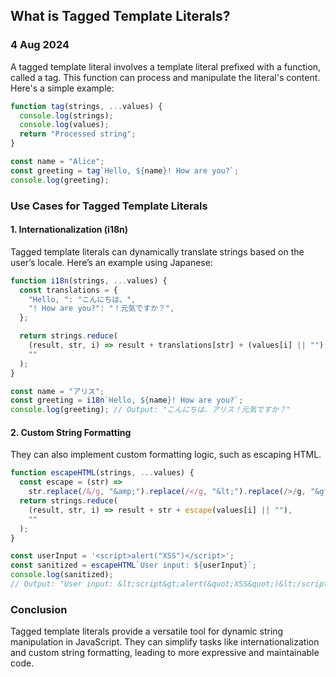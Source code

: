 ## What is Tagged Template Literals?

### 4 Aug 2024

A tagged template literal involves a template literal prefixed with a function, called a tag. This function can process and manipulate the literal's content. Here's a simple example:

```javascript
function tag(strings, ...values) {
  console.log(strings);
  console.log(values);
  return "Processed string";
}

const name = "Alice";
const greeting = tag`Hello, ${name}! How are you?`;
console.log(greeting);
```

### Use Cases for Tagged Template Literals

#### 1. Internationalization (i18n)

Tagged template literals can dynamically translate strings based on the user’s locale. Here’s an example using Japanese:

```javascript
function i18n(strings, ...values) {
  const translations = {
    "Hello, ": "こんにちは、",
    "! How are you?": "！元気ですか？",
  };

  return strings.reduce(
    (result, str, i) => result + translations[str] + (values[i] || ""),
    ""
  );
}

const name = "アリス";
const greeting = i18n`Hello, ${name}! How are you?`;
console.log(greeting); // Output: "こんにちは、アリス！元気ですか？"
```

#### 2. Custom String Formatting

They can also implement custom formatting logic, such as escaping HTML.

```javascript
function escapeHTML(strings, ...values) {
  const escape = (str) =>
    str.replace(/&/g, "&amp;").replace(/</g, "&lt;").replace(/>/g, "&gt;");
  return strings.reduce(
    (result, str, i) => result + str + escape(values[i] || ""),
    ""
  );
}

const userInput = '<script>alert("XSS")</script>';
const sanitized = escapeHTML`User input: ${userInput}`;
console.log(sanitized);
// Output: "User input: &lt;script&gt;alert(&quot;XSS&quot;)&lt;/script&gt;"
```

### Conclusion

Tagged template literals provide a versatile tool for dynamic string manipulation in JavaScript. They can simplify tasks like internationalization and custom string formatting, leading to more expressive and maintainable code.
